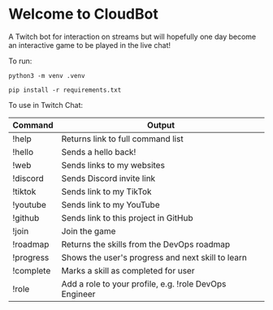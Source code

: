 # Welcome to CloudBot

A Twitch bot for interaction on streams but will hopefully one day become an interactive game to be played in the live chat!

To run:
```
python3 -m venv .venv
```
```
pip install -r requirements.txt
```

To use in Twitch Chat:

| Command    | Output |
| -------- | ------- |
| !help  | Returns link to full command list  |
| !hello | Sends a hello back!  |
| !web    | Sends links to my websites  |
| !discord  | Sends Discord invite link  |
| !tiktok  | Sends link to my TikTok  |
| !youtube  | Sends link to my YouTube   |
| !github  | Sends link to this project in GitHub  |
| !join  | Join the game    |
| !roadmap  | Returns the skills from the DevOps roadmap  |
| !progress  | Shows the user's progress and next skill to learn  |
| !complete  | Marks a skill as completed for user  |
| !role  | Add a role to your profile, e.g. !role DevOps Engineer  |